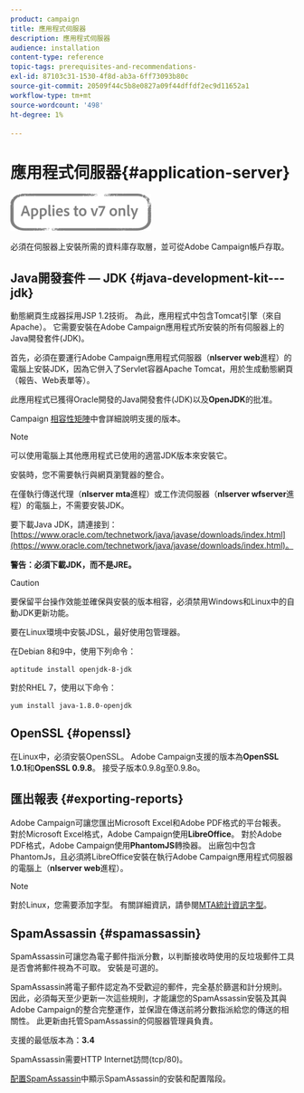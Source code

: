 ```yaml
---
product: campaign
title: 應用程式伺服器
description: 應用程式伺服器
audience: installation
content-type: reference
topic-tags: prerequisites-and-recommendations-
exl-id: 87103c31-1530-4f8d-ab3a-6ff73093b80c
source-git-commit: 20509f44c5b8e0827a09f44dffdf2ec9d11652a1
workflow-type: tm+mt
source-wordcount: '498'
ht-degree: 1%

---
```


# 應用程式伺服器{#application-server}

![](../../assets/v7-only.svg)

必須在伺服器上安裝所需的資料庫存取層，並可從Adobe Campaign帳戶存取。

## Java開發套件 — JDK {#java-development-kit---jdk}

動態網頁生成器採用JSP 1.2技術。 為此，應用程式中包含Tomcat引擎（來自Apache）。 它需要安裝在Adobe Campaign應用程式所安裝的所有伺服器上的Java開發套件(JDK)。

首先，必須在要運行Adobe Campaign應用程式伺服器（**nlserver web**&#x200B;進程）的電腦上安裝JDK，因為它併入了Servlet容器Apache Tomcat，用於生成動態網頁（報告、Web表單等）。

此應用程式已獲得Oracle開發的Java開發套件(JDK)以及&#x200B;**OpenJDK**&#x200B;的批准。

Campaign [相容性矩陣](../../rn/using/compatibility-matrix.md)中會詳細說明支援的版本。

>[!NOTE]
>
>可以使用電腦上其他應用程式已使用的適當JDK版本來安裝它。
>  
>安裝時，您不需要執行與網頁瀏覽器的整合。
>
>在僅執行傳送代理（**nlserver mta**&#x200B;進程）或工作流伺服器（**nlserver wfserver**&#x200B;進程）的電腦上，不需要安裝JDK。

要下載Java JDK，請連接到：[https://www.oracle.com/technetwork/java/javase/downloads/index.html](https://www.oracle.com/technetwork/java/javase/downloads/index.html)。

**警告：必須下載JDK，而不是JRE。**

>[!CAUTION]
>
>要保留平台操作效能並確保與安裝的版本相容，必須禁用Windows和Linux中的自動JDK更新功能。

要在Linux環境中安裝JDSL，最好使用包管理器。

在Debian 8和9中，使用下列命令：

```
aptitude install openjdk-8-jdk
```

對於RHEL 7，使用以下命令：

```
yum install java-1.8.0-openjdk
```

## OpenSSL {#openssl}

在Linux中，必須安裝OpenSSL。 Adobe Campaign支援的版本為&#x200B;**OpenSSL 1.0.1**&#x200B;和&#x200B;**OpenSSL 0.9.8**。 接受子版本0.9.8g至0.9.8o。

## 匯出報表 {#exporting-reports}

Adobe Campaign可讓您匯出Microsoft Excel和Adobe PDF格式的平台報表。 對於Microsoft Excel格式，Adobe Campaign使用&#x200B;**LibreOffice**。 對於Adobe PDF格式，Adobe Campaign使用&#x200B;**PhantomJS**&#x200B;轉換器。 出廠包中包含PhantomJs，且必須將LibreOffice安裝在執行Adobe Campaign應用程式伺服器的電腦上（**nlserver web**&#x200B;進程）。

>[!NOTE]
>
>對於Linux，您需要添加字型。 有關詳細資訊，請參閱[MTA統計資訊字型](../../installation/using/prerequisites-of-campaign-installation-in-linux.md#fonts-for-mta-statistics)。

## SpamAssassin {#spamassassin}

SpamAssassin可讓您為電子郵件指派分數，以判斷接收時使用的反垃圾郵件工具是否會將郵件視為不可取。 安裝是可選的。

SpamAssassin將電子郵件認定為不受歡迎的郵件，完全基於篩選和計分規則。 因此，必須每天至少更新一次這些規則，才能讓您的SpamAssassin安裝及其與Adobe Campaign的整合完整運作，並保證在傳送前將分數指派給您的傳送的相關性。 此更新由托管SpamAssassin的伺服器管理員負責。

支援的最低版本為：**3.4**

SpamAssassin需要HTTP Internet訪問(tcp/80)。

[配置SpamAssassin](../../installation/using/configuring-spamassassin.md)中顯示SpamAssassin的安裝和配置階段。
